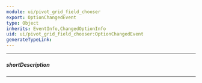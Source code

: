 ```yaml
---
module: ui/pivot_grid_field_chooser
export: OptionChangedEvent
type: Object
inherits: EventInfo,ChangedOptionInfo
uid: ui/pivot_grid_field_chooser:OptionChangedEvent
generateTypeLink: 
---
```

---
##### shortDescription
<!-- Description goes here -->

---
<!-- Description goes here -->